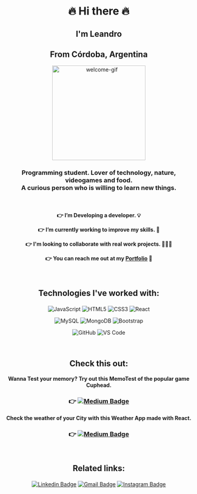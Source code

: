 <span align="center">

# :fire: Hi there :fire:
## I'm Leandro
## From Córdoba, Argentina


<p align="center">
  <img width="70%" height="250"  alt="welcome-gif" src="https://chods-cheats.com/uploads/monthly_2018_05/1511987001_profilegif.gif.1ef57615f3308eaf1a07d30312b7a163.gif">
  </p>
  
<h3 align="center">
 Programming student. Lover of technology, nature, videogames and food. <br> A curious person who is willing to learn new things.
</h3>

  <br>

<h4 align="center">
  
:point_right: I’m Developing a developer. :bulb: 

:point_right: I’m currently working to improve my skills. :hammer:

:point_right: I'm looking to collaborate with real work projects. 🧑‍🤝‍🧑

:point_right: You can reach me out at my [Portfolio](https://lpedicino.github.io/My-Portfolio/eng.html) 📂

</h4>

<br>

<h2 align="center">

 Technologies I've worked with:
 
</h2>
 

 <span align="center"> 
 
![JavaScript](https://img.shields.io/badge/-JavaScript-black?style=flat-square&logo=javascript)
![HTML5](https://img.shields.io/badge/-HTML5-E34F26?style=flat-square&logo=html5&logoColor=white)
![CSS3](https://img.shields.io/badge/-CSS3-1572B6?style=flat-square&logo=css3)
![React](https://img.shields.io/badge/-React-black?style=flat-square&logo=react)

</span>

<span align="center">

![MySQL](https://img.shields.io/badge/-MySQL-black?style=flat-square&logo=mysql)
![MongoDB](https://img.shields.io/badge/-MongoDB-black?style=flat-square&logo=mongodb)
![Bootstrap](https://img.shields.io/badge/-Bootstrap-563D7C?style=flat-square&logo=bootstrap)

</span>

<span align="center">

![GitHub](https://img.shields.io/badge/-GitHub-181717?style=flat-square&logo=github)
![VS Code](https://img.shields.io/badge/-VS%20Code-007ACC?style=flat-square&logo=visual-studio-code)

</span>

<br>

<span align="center">

## Check this out:
#### Wanna Test your memory? Try out this MemoTest of the popular game Cuphead.
### :point_right:  [![Medium Badge](https://img.shields.io/badge/-MemoTest-blue?style=flat-square&labelColor=000000&logo=Medium&link=https:https://lpedicino.github.io/MemotestCuphead/)](https://lpedicino.github.io/MemotestCuphead/)

#### Check the weather of your City with this Weather App made with React.
### :point_right:  [![Medium Badge](https://img.shields.io/badge/-WeatherApp-yellow?style=flat-square&labelColor=000000&logo=Medium&link=https:https://lpedicino.github.io/weather-app/)](https://lpedicino.github.io/weather-app/)
 
 </span>

<br>

<h2 align="center">

 Related links: 
 
</h2>


<span align="center">

[![Linkedin Badge](https://img.shields.io/badge/-LeandroPedicino-blue?style=flat-square&logo=Linkedin&logoColor=white&link=https://www.linkedin.com/in/leandro-pedicino/)](https://www.linkedin.com/in/leandro-pedicino/)
[![Gmail Badge](https://img.shields.io/badge/-leakomvial@gmail.com-c14438?style=flat-square&logo=Gmail&logoColor=white&link=mailto:leakomvial@gmail.com)](mailto:leakomvial@gmail.com)
[![Instagram Badge](https://img.shields.io/badge/-leapedicino-purple?style=flat-square&logo=instagram&logoColor=white&link=https://www.instagram.com/leapedicino/)](https://www.instagram.com/leapedicino/)
</span>
